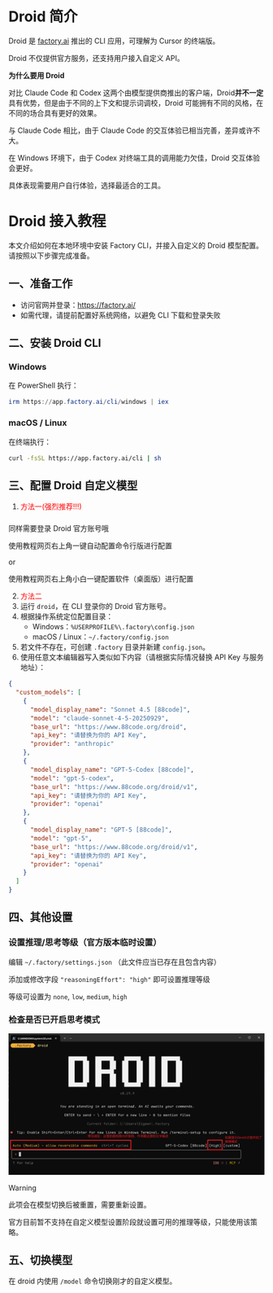 # Droid 简介

Droid 是 [factory.ai](https://factory.ai) 推出的 CLI 应用，可理解为 Cursor 的终端版。

Droid 不仅提供官方服务，还支持用户接入自定义 API。

**为什么要用 Droid**

对比 Claude Code 和 Codex 这两个由模型提供商推出的客户端，Droid**并不一定**具有优势，但是由于不同的上下文和提示词调校，Droid 可能拥有不同的风格，在不同的场合具有更好的效果。

与 Claude Code 相比，由于 Claude Code 的交互体验已相当完善，差异或许不大。

在 Windows 环境下，由于 Codex 对终端工具的调用能力欠佳，Droid 交互体验会更好。

具体表现需要用户自行体验，选择最适合的工具。

# Droid 接入教程

本文介绍如何在本地环境中安装 Factory CLI，并接入自定义的 Droid 模型配置。请按照以下步骤完成准备。

## 一、准备工作

- 访问官网并登录：<https://factory.ai/>
- 如需代理，请提前配置好系统网络，以避免 CLI 下载和登录失败

## 二、安装 Droid CLI

### Windows

在 PowerShell 执行：

```powershell
irm https://app.factory.ai/cli/windows | iex
```

### macOS / Linux

在终端执行：

```bash
curl -fsSL https://app.factory.ai/cli | sh
```

## 三、配置 Droid 自定义模型
1. <font color="red">方法一(强烈推荐!!!)</font>
###
同样需要登录 Droid 官方账号哦

使用教程网页右上角一键自动配置命令行版进行配置

or

使用教程网页右上角小白一键配置软件（桌面版）进行配置

2. <font color="red">方法二</font>
1. 运行 `droid`，在 CLI 登录你的 Droid 官方账号。
2. 根据操作系统定位配置目录：
   - Windows：`%USERPROFILE%\.factory\config.json`
   - macOS / Linux：`~/.factory/config.json`
3. 若文件不存在，可创建 `.factory` 目录并新建 `config.json`。
4. 使用任意文本编辑器写入类似如下内容（请根据实际情况替换 API Key 与服务地址）：

```json
{
  "custom_models": [
    {
      "model_display_name": "Sonnet 4.5 [88code]",
      "model": "claude-sonnet-4-5-20250929",
      "base_url": "https://www.88code.org/droid",
      "api_key": "请替换为你的 API Key",
      "provider": "anthropic"
    },
    {
      "model_display_name": "GPT-5-Codex [88code]",
      "model": "gpt-5-codex",
      "base_url": "https://www.88code.org/droid/v1",
      "api_key": "请替换为你的 API Key",
      "provider": "openai"
    },
    {
      "model_display_name": "GPT-5 [88code]",
      "model": "gpt-5",
      "base_url": "https://www.88code.org/droid/v1",
      "api_key": "请替换为你的 API Key",
      "provider": "openai"
    }
  ]
}
```

## 四、其他设置

### 设置推理/思考等级（官方版本临时设置）

编辑 `~/.factory/settings.json` （此文件应当已存在且包含内容）

添加或修改字段 `"reasoningEffort": "high"` 即可设置推理等级

等级可设置为 `none`, `low`, `medium`, `high`

### 检查是否已开启思考模式

![droid-check-thinking-enabled](../img/droid-check-thinking-enabled.png)

> [!WARNING]
> 此项会在模型切换后被重置，需要重新设置。
>
> 官方目前暂不支持在自定义模型设置阶段就设置可用的推理等级，只能使用该策略。

## 五、切换模型

在 droid 内使用 `/model` 命令切换刚才的自定义模型。

